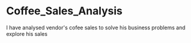 # Coffee_Sales_Analysis
I have analysed vendor's cofee sales to solve his business problems and explore his sales 
